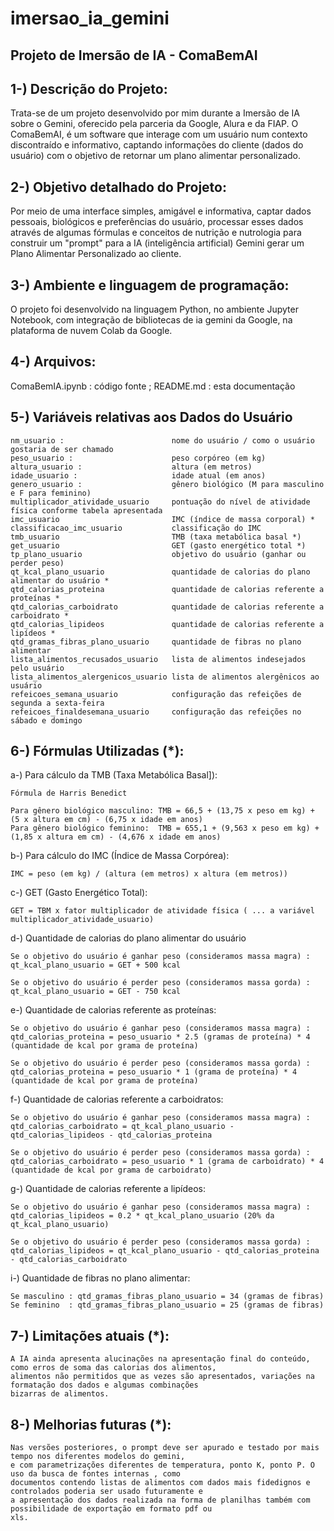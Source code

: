 # imersao_ia_gemini

## **Projeto de Imersão de IA - ComaBemAI**

## 1-) Descrição do Projeto:

Trata-se de um projeto desenvolvido por mim durante a Imersão de IA sobre o Gemini, oferecido pela parceria da Google, Alura e da FIAP. O ComaBemAI, é um software que interage com um usuário num contexto discontraído e informativo, captando informações do cliente (dados do usuário) com o objetivo de retornar um plano alimentar personalizado.

## 2-) Objetivo detalhado do Projeto:

Por meio de uma interface simples, amigável e informativa, captar dados pessoais, biológicos e preferências do usuário, processar esses dados através de algumas fórmulas e conceitos de nutrição e nutrologia para construir um "prompt" para a IA (inteligência artificial) Gemini gerar um Plano Alimentar Personalizado ao cliente.

## 3-) Ambiente e linguagem de programação:

O projeto foi desenvolvido na linguagem Python, no ambiente Jupyter Notebook, com integração de bibliotecas de ia gemini da Google, na plataforma
de nuvem Colab da Google.

## 4-) Arquivos:

ComaBemIA.ipynb : código fonte ; 
README.md       : esta documentação

## 5-) Variáveis relativas aos Dados do Usuário

    nm_usuario :                        nome do usuário / como o usuário gostaria de ser chamado
    peso_usuario :                      peso corpóreo (em kg)
    altura_usuario :                    altura (em metros)
    idade_usuario :                     idade atual (em anos)
    genero_usuario :                    gênero biológico (M para masculino e F para feminino)
    multiplicador_atividade_usuario     pontuação do nível de atividade física conforme tabela apresentada
    imc_usuario                         IMC (índice de massa corporal) *
    classificacao_imc_usuario           classificação do IMC
    tmb_usuario                         TMB (taxa metabólica basal *)
    get_usuario                         GET (gasto energético total *)
    tp_plano_usuario                    objetivo do usuário (ganhar ou perder peso)
    qt_kcal_plano_usuario               quantidade de calorias do plano alimentar do usuário *
    qtd_calorias_proteina               quantidade de calorias referente a proteínas *
    qtd_calorias_carboidrato            quantidade de calorias referente a carboidrato *
    qtd_calorias_lipideos               quantidade de calorias referente a lipídeos *
    qtd_gramas_fibras_plano_usuario     quantidade de fibras no plano alimentar   
    lista_alimentos_recusados_usuario   lista de alimentos indesejados pelo usuário
    lista_alimentos_alergenicos_usuario lista de alimentos alergênicos ao usuário
    refeicoes_semana_usuario            configuração das refeições de segunda a sexta-feira
    refeicoes_finaldesemana_usuario     configuração das refeições no sábado e domingo

## 6-) Fórmulas Utilizadas (*):

a-) Para cálculo da TMB (Taxa Metabólica Basal]): 

    Fórmula de Harris Benedict 
    
    Para gênero biológico masculino: TMB = 66,5 + (13,75 x peso em kg) + (5 x altura em cm) - (6,75 x idade em anos)
    Para gênero biológico feminino:  TMB = 655,1 + (9,563 x peso em kg) + (1,85 x altura em cm) - (4,676 x idade em anos)

b-) Para cálculo do IMC (Índice de Massa Corpórea):

    IMC = peso (em kg) / (altura (em metros) x altura (em metros))

c-) GET (Gasto Energético Total):

    GET = TBM x fator multiplicador de atividade física ( ... a variável multiplicador_atividade_usuario)

d-) Quantidade de calorias do plano alimentar do usuário
    
    Se o objetivo do usuário é ganhar peso (consideramos massa magra) : 
    qt_kcal_plano_usuario = GET + 500 kcal

    Se o objetivo do usuário é perder peso (consideramos massa gorda) : 
    qt_kcal_plano_usuario = GET - 750 kcal   

e-) Quantidade de calorias referente as proteínas:

    Se o objetivo do usuário é ganhar peso (consideramos massa magra) : 
    qtd_calorias_proteina = peso_usuario * 2.5 (gramas de proteína) * 4 (quantidade de kcal por grama de proteína)

    Se o objetivo do usuário é perder peso (consideramos massa gorda) : 
    qtd_calorias_proteina = peso_usuario * 1 (grama de proteína) * 4 (quantidade de kcal por grama de proteína)

f-) Quantidade de calorias referente a carboidratos:

    Se o objetivo do usuário é ganhar peso (consideramos massa magra) : 
    qtd_calorias_carboidrato = qt_kcal_plano_usuario - qtd_calorias_lipideos - qtd_calorias_proteina

    Se o objetivo do usuário é perder peso (consideramos massa gorda) : 
    qtd_calorias_carboidrato = peso_usuario * 1 (grama de carboidrato) * 4 (quantidade de kcal por grama de carboidrato)

g-) Quantidade de calorias referente a lipídeos:

    Se o objetivo do usuário é ganhar peso (consideramos massa magra) : 
    qtd_calorias_lipideos = 0.2 * qt_kcal_plano_usuario (20% da qt_kcal_plano_usuario)

    Se o objetivo do usuário é perder peso (consideramos massa gorda) : 
    qtd_calorias_lipideos = qt_kcal_plano_usuario - qtd_calorias_proteina - qtd_calorias_carboidrato

i-) Quantidade de fibras no plano alimentar:

    Se masculino : qtd_gramas_fibras_plano_usuario = 34 (gramas de fibras)
    Se feminino  : qtd_gramas_fibras_plano_usuario = 25 (gramas de fibras)

## 7-) Limitações atuais (*):

    A IA ainda apresenta alucinações na apresentação final do conteúdo, como erros de soma das calorias dos alimentos,
    alimentos não permitidos que as vezes são apresentados, variações na formatação dos dados e algumas combinações
    bizarras de alimentos.

## 8-) Melhorias futuras (*):

    Nas versões posteriores, o prompt deve ser apurado e testado por mais tempo nos diferentes modelos do gemini, 
    e com parametrizações diferentes de temperatura, ponto K, ponto P. O uso da busca de fontes internas , como
    documentos contendo listas de alimentos com dados mais fidedignos e controlados poderia ser usado futuramente e
    a apresentação dos dados realizada na forma de planilhas também com possibilidade de exportação em formato pdf ou
    xls.








